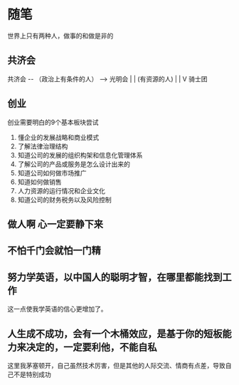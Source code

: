 # 随笔

世界上只有两种人，做事的和做是非的

##  共济会
共济会  -- （政治上有条件的人） --> 光明会
  |
  |
(有资源的人)
  |
  |
  V
骑士团

## 创业
创业需要明白的9个基本板块尝试
1. 懂企业的发展战略和商业模式
1. 了解法律治理结构
1. 知道公司的发展的组织构架和信息化管理体系
1. 了解公司的产品或服务是怎么设计出来的
1. 知道公司如何做市场推广
1. 知道如何做销售
1. 人力资源的运行情况和企业文化
1. 知道公司的财务税务以及风险控制

## 做人啊 心一定要静下来

## 不怕千门会就怕一门精

## 努力学英语，以中国人的聪明才智，在哪里都能找到工作

这一点使我学英语的信心更增加了。


## 人生成不成功，会有一个木桶效应，是基于你的短板能力来决定的，一定要利他，不能自私

这里我茅塞顿开，自己虽然技术厉害，但是其他的人际交流、情商有点差，导致自己不是特别成功


